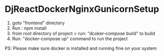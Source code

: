 # DjReactDockerNginxGunicornSetup

1. goto "frontend" directory 
2. Run : npm install
3. from root directory of project > run: "dcoker-compose build" to build
4. Run: "docker-compose up" command to run the project


PS: Please make sure docker is installed and running fine on your system
